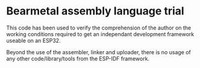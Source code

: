 # Bearmetal assembly language trial

This code has been used to verify the comprehension of the author on the working conditions required to get an independant development framework useable on an ESP32.

Beyond the use of the assembler, linker and uploader, there is no usage of any other code/library/tools from the ESP-IDF framework.
